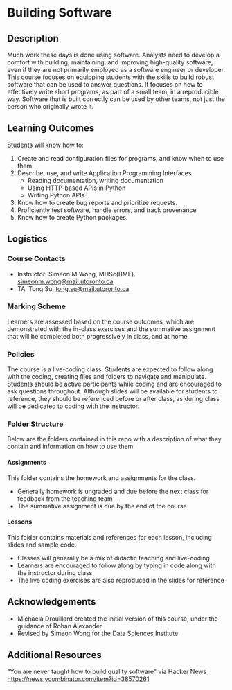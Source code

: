 # Building Software

## Description
Much work these days is done using software. Analysts need to develop a comfort with building, maintaining, and improving high-quality software, even if they are not primarily employed as a software engineer or developer. This course focuses on equipping students with the skills to build robust software that can be used to answer questions. It focuses on how to effectively write short programs, as part of a small team, in a reproducible way. Software that is built correctly can be used by other teams, not just the person who originally wrote it.

## Learning Outcomes
Students will know how to:
1. Create and read configuration files for programs, and know when to use them
1. Describe, use, and write Application Programming Interfaces
   - Reading documentation, writing documentation
   - Using HTTP-based APIs in Python
   - Writing Python APIs
2. Know how to create bug reports and prioritize requests.
4. Proficiently test software, handle errors, and track provenance
5. Know how to create Python packages.


## Logistics

### Course Contacts
* Instructor: Simeon M Wong, MHSc(BME). [simeonm.wong@mail.utoronto.ca](mailto:simeonm.wong@mail.utoronto.ca)
* TA: Tong Su. [tong.su@mail.utoronto.ca](mailto:tong.su@mail.utoronto.ca)


### Marking Scheme
Learners are assessed based on the course outcomes, which are demonstrated with the in-class exercises and the summative assignment that will be completed both progressively in class, and at home.


### Policies
The course is a live-coding class. Students are expected to follow along with the coding, creating files and folders to navigate and manipulate. Students should be active participants while coding and are encouraged to ask questions throughout. Although slides will be available for students to reference, they should be referenced before or after class, as during class will be dedicated to coding with the instructor.

### Folder Structure
Below are the folders contained in this repo with a description of what they contain and information on how to use them.

#### Assignments
This folder contains the homework and assignments for the class.
* Generally homework is ungraded and due before the next class for feedback from the teaching team
* The summative assignment is due by the end of the course

#### Lessons
This folder contains materials and references for each lesson, including slides and sample code.
* Classes will generally be a mix of didactic teaching and live-coding
* Learners are encouraged to follow along by typing in code along with the instructor during class
* The live coding exercises are also reproduced in the slides for reference

## Acknowledgements
* Michaela Drouillard created the initial version of this course, under the guidance of Rohan Alexander.
* Revised by Simeon Wong for the Data Sciences Institute

## Additional Resources
"You are never taught how to build quality software" via Hacker News https://news.ycombinator.com/item?id=38570261 
